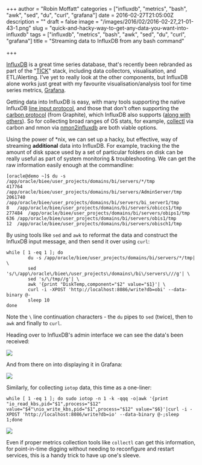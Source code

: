 +++
author = "Robin Moffatt"
categories = ["influxdb", "metrics", "bash", "awk", "sed", "du", "curl", "grafana"]
date = 2016-02-27T21:05:00Z
description = ""
draft = false
image = "/images/2016/02/2016-02-27_21-01-43-1.png"
slug = "quick-and-hacky-way-to-get-any-data-you-want-into-influxdb"
tags = ["influxdb", "metrics", "bash", "awk", "sed", "du", "curl", "grafana"]
title = "Streaming data to InfluxDB from any bash command"

+++

[InfluxDB](https://influxdata.com/time-series-platform/influxdb/) is a great time series database, that's recently been rebranded as part of the "[TICK](https://influxdata.com/)" stack, including data collectors, visualisation, and ETL/Alerting. I've yet to really look at the other components, but InfluxDB alone works just great with my favourite visualisation/analysis tool for time series metrics, [Grafana](http://grafana.org/). 

Getting data into InfluxDB is easy, with many tools supporting the native InfluxDB [line input protocol](https://docs.influxdata.com/influxdb/v0.10/guides/writing_data/), and those that don't often supporting the [carbon protocol](https://docs.influxdata.com/influxdb/v0.10/write_protocols/graphite/) (from Graphite), which InfluxDB also supports ([along with others](https://docs.influxdata.com/influxdb/v0.10/write_protocols/)). So for collecting broad ranges of OS stats, for example, [collectl](http://collectl.sourceforge.net/) via carbon and nmon via [nmon2influxdb](https://github.com/adejoux/nmon2influxdb) are both viable options. 

Using the power of *nix, we can set up a hacky, but effective, way of streaming **additional** data into InfluxDB. For example, tracking the the amount of disk space used by a set of particular folders on disk can be really useful as part of system monitoring & troubleshooting. We can get the raw information easily enough at the commandline: 

```language-bash
[oracle@demo ~]$ du -s /app/oracle/biee/user_projects/domains/bi/servers/*/tmp
417764	/app/oracle/biee/user_projects/domains/bi/servers/AdminServer/tmp
2061740	/app/oracle/biee/user_projects/domains/bi/servers/bi_server1/tmp
8	/app/oracle/biee/user_projects/domains/bi/servers/obiccs1/tmp
277484	/app/oracle/biee/user_projects/domains/bi/servers/obips1/tmp
636	/app/oracle/biee/user_projects/domains/bi/servers/obis1/tmp
12	/app/oracle/biee/user_projects/domains/bi/servers/obisch1/tmp
```

By using tools like `sed` and `awk` to reformat the data and construct the InfluxDB input message, and then send it over using `curl`:

```language-bash
while [ 1 -eq 1 ]; do
        du -s /app/oracle/biee/user_projects/domains/bi/servers/*/tmp| \
        sed 's/\/app\/oracle\/biee\/user_projects\/domains\/bi\/servers\///g'| \
        sed 's/\/tmp//g'| \
        awk '{print "DiskTemp,component="$2" value="$1}'| \
        curl -i -XPOST 'http://localhost:8086/write?db=obi' --data-binary @-
        sleep 10
done
```

Note the `\` line continuation characters - the `du` pipes to `sed` (twice), then to `awk` and finally to `curl`. 

Heading over to InfluxDB's admin interface we can see the data's been received: 

![](/content/images/2016/02/2016-02-27_20-52-09.png)

And from there on into displaying it in Grafana: 

![](/content/images/2016/02/2016-02-27_20-55-10.png)

Similarly, for collecting `iotop` data, this time as a one-liner: 

```language-bash
while [ 1 -eq 1 ]; do sudo iotop -n 1 -k -qqq -o|awk '{print "io_read_kbs,pid="$1",process="$12" value="$4"\nio_write_kbs,pid="$1",process="$12" value="$6}'|curl -i -XPOST 'http://localhost:8086/write?db=io' --data-binary @-;sleep 1;done
```
![](/content/images/2016/02/2016-02-27_21-01-43.png)

Even if proper metrics collection tools like `collectl` can get this information, for point-in-time digging without needing to reconfigure and restart services, this is a handy trick to have up one's sleeve.